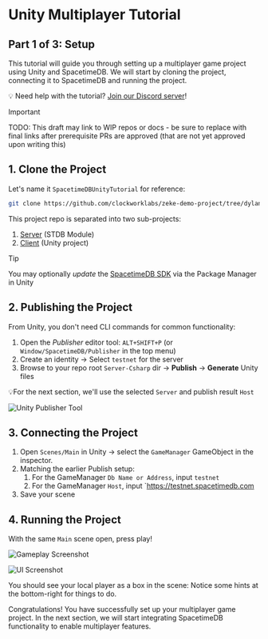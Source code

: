 # Unity Multiplayer Tutorial

## Part 1 of 3: Setup

This tutorial will guide you through setting up a multiplayer game project using Unity and SpacetimeDB. We will start by cloning the project, connecting it to SpacetimeDB and running the project.

💡 Need help with the tutorial? [Join our Discord server](https://discord.gg/spacetimedb)!

> [!IMPORTANT]
> TODO: This draft may link to WIP repos or docs - be sure to replace with final links after prerequisite PRs are approved (that are not yet approved upon writing this)

## 1. Clone the Project

Let's name it `SpacetimeDBUnityTutorial` for reference:
```bash
git clone https://github.com/clockworklabs/zeke-demo-project/tree/dylan/feat/mini-upgrade SpacetimeDBUnityTutorial
```

This project repo is separated into two sub-projects:

1. [Server](https://github.com/clockworklabs/zeke-demo-project/tree/dylan/feat/mini-upgrade/Server-Csharp) (STDB Module)
1. [Client](https://github.com/clockworklabs/zeke-demo-project/tree/dylan/feat/mini-upgrade/Client) (Unity project)

> [!TIP]
> You may optionally _update_ the [SpacetimeDB SDK](https://github.com/clockworklabs/com.clockworklabs.spacetimedbsdk) via the Package Manager in Unity

## 2. Publishing the Project

From Unity, you don't need CLI commands for common functionality:

1. Open the _Publisher_ editor tool: `ALT+SHIFT+P` (or `Window/SpacetimeDB/Publisher` in the top menu)
1. Create an identity -> Select `testnet` for the server
1. Browse to your repo root `Server-Csharp` dir -> **Publish** -> **Generate** Unity files

💡For the next section, we'll use the selected `Server` and publish result `Host`

![Unity Publisher Tool](https://github.com/clockworklabs/zeke-demo-project/raw/dylan/feat/mini-upgrade/.doc/prev-publisher.jpg)

## 3. Connecting the Project

1. Open `Scenes/Main` in Unity -> select the `GameManager` GameObject in the inspector.
1. Matching the earlier Publish setup:
   1. For the GameManager `Db Name or Address`, input `testnet`
   1. For the GameManager `Host`, input `https://testnet.spacetimedb.com
1. Save your scene

## 4. Running the Project

With the same `Main` scene open, press play!

![Gameplay Screenshot](https://github.com/clockworklabs/zeke-demo-project/raw/dylan/feat/mini-upgrade/.doc/prev-action.jpg)

![UI Screenshot](https://github.com/clockworklabs/zeke-demo-project/raw/dylan/feat/mini-upgrade/.doc/prev-ui.jpg)

You should see your local player as a box in the scene: Notice some hints at the bottom-right for things to do.

Congratulations! You have successfully set up your multiplayer game project. In the next section, we will start integrating SpacetimeDB functionality to enable multiplayer features.

